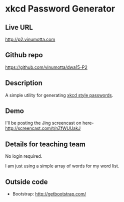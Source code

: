 # xkcd Password Generator

## Live URL
<http://p2.vinumotta.com>

## Github repo
<https://github.com/vinumotta/dwa15-P2>

## Description
A simple utility for generating [xkcd style passwords](http://xkcd.com/936/).

## Demo
I'll be posting the Jing screencast on here- <http://screencast.com/t/nZfWUUakJ>

## Details for teaching team
No login required.

I am just using a simple array of words for my word list.

## Outside code
* Bootstrap: http://getbootstrap.com/
